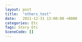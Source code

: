 ```yaml
---
layout: post
title:  "others_test"
date:   2021-12-31 13:00:00 +0000
categories: Etc
Tags: Story Etc
SceneCode: []
---
```

